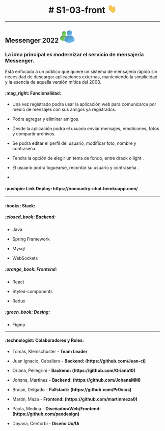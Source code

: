 <h1 align="center"># S1-03-front  <img  src="https://raw.githubusercontent.com/ABSphreak/ABSphreak/master/gifs/Hi.gif" width="30px"></h1>

***
## Messenger 2022  <img src="https://github.com/No-Country/S1-03-front/blob/dev/src/assets/svg/Logo.svg" alt="My cool logo" widht="20px"  height="40px" /> 
### La idea principal es modernizar el servicio de mensajería Messenger.
Está enfocado a un público que quiere un sistema de mensajería  rápido sin necesidad de descargar aplicaciones externas, manteniendo  la simplicidad y la esencia de aquella versión mítica del 2008.

<h4>:mag_right: Funcionalidad: </h4>
<ul><li> Una vez registrado podra usar la aplicación web para comunicarce por medio de mensajes con sus amigos ya registrados.</li></ul>
<ul><li> Podra agregar y eliminar amigos.</li></ul>
<ul><li> Desde la aplicación podra el usuario enviar mensajes, emoticones, fotos y compartir archivos.</li></ul>
<ul><li> Se podra editar el perfil del usuario, modificar foto, nombre y contraseña.</li></ul>
<ul><li> Tendra la opción de elegir un tema de fondo, entre drack o light .</li></ul>
<ul><li> El usuario podra loguearse, recordar su usuario y contraseña .</li></ul>
<ul><li> </li></ul>

<h4>:pushpin: Link Deploy: https://nocountry-chat.herokuapp.com/ </h4>

***
<h4>:books: Stack: </h4>
<h5>:closed_book: Backend:</h5>
<ul><li> Java</li></ul>
<ul><li> Spring Framework</li></ul>
<ul><li> Mysql </li></ul>
<ul><li> WebSockets  </li></ul>

<h5>:orange_book: Frontend:</h5>
<ul><li>  React</li></ul>
<ul><li> Styled-components</li></ul>
<ul><li> Redux </li></ul>

<h5>:green_book: Desing:</h5>
<ul><li> Figma</li></ul>

***
<h4> :technologist: Colaboradores y Roles: </h4>
<ul><li> Tomás, Kleinschuster - <strong>Team Leader</strong></li></ul>
<ul><li> Juan Ignacio, Caballero - <strong>Backend: (https://github.com/Juan-ci)</strong></li></ul>
<ul><li> Oriana, Pellegrini - <strong>Backend: (https://github.com/Oriana10)</strong></li></ul>
<ul><li>Johana, Martinez  - <strong>Backend: (https://github.com/JohanaMM)</strong></li></ul>
<ul><li> Braian, Delgado  - <strong>Fullstack: (https://github.com/Pr0vius)</strong></li></ul>
<ul><li> Martin, Meza  - <strong>Frontend: (https://github.com/martinmeza0)</strong></li></ul>
<ul><li> Paola, Medina - <strong>DiseñadoraWeb/Frontend: (https://github.com/paodesign)</strong></li></ul>
<ul><li> Dayana, Centorbi - <strong>Diseño Ux/Ui</strong></li></ul>




